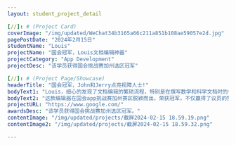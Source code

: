 ```yaml
---
layout: student_project_detail

[//]: # (Project Card)
coverImage: "/img/updated/WeChat34b3165a66c211a851b108ae59057e2d.jpg"
pagePostDate: "2024年2月15日"
studentName: "Louis"
projectName: "国会冠军，Louis文档编辑神器"
projectCategory: "App Development"
projectDesc: "该学员获得国会挑战赛加州选区冠军"

[//]: # (Project Page/Showcase)
headerTitle: "国会冠军，John和Jerry点亮视障人士!"
bodyText1: "Louis，细心的发现了文档编辑的繁琐流程，特别是在撰写数学和科学文档时的低效问题，研发了一款名为QuickQuill的编辑器，以极简之道，驭复杂之术。"
bodyText2: "这款编辑器在国会app挑战赛加州赛区脱颖而出，荣获冠军，不仅赢得了议员的赞誉，更将在白宫进行展示，这不仅是对他技术创新成果的认可，更是对他解决实际问题能力的肯定。"
projectURL: "https://www.google.com/"
awardsDesc: "该学员获得国会挑战赛加州选区冠军。"
contentImage: "/img/updated/projects/截屏2024-02-15 18.59.19.png"
contentImage2: "/img/updated/projects/截屏2024-02-15 18.59.32.png"

---
```

